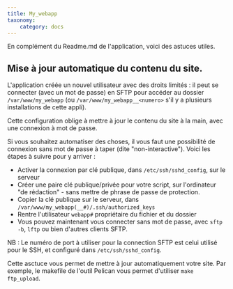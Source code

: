 ```yaml
---
title: My_webapp
taxonomy:
    category: docs
---
```


En complément du Readme.md de l'application, voici des astuces utiles.

## Mise à jour automatique du contenu du site.

L'application créée un nouvel utilisateur avec des droits limités : il peut se connecter (avec un mot de passe) en SFTP pour accéder au dossier `/var/www/my_webapp` (ou `/var/www/my_webapp__<numero>` s'il y a plusieurs installations de cette appli).

Cette configuration oblige à mettre à jour le contenu du site à la main, avec une connexion à mot de passe.

Si vous souhaitez automatiser des choses, il vous faut une possibilité de connexion sans mot de passe à taper (dite "non-interactive"). Voici les étapes à suivre pour y arriver :
- Activer la connexion par clé publique, dans `/etc/ssh/sshd_config`, sur le serveur
- Créer une paire clé publique/privée pour votre script, sur l'ordinateur "de rédaction" - sans mettre de phrase de passe de protection.
- Copier la clé publique sur le serveur, dans `/var/www/my_webapp(__#)/.ssh/authorized_keys`
- Rentre l'utilisateur `webapp#` propriétaire du fichier et du dossier
- Vous pouvez maintenant vous connecter sans mot de passe, avec `sftp -b`, `lftp` ou bien d'autres clients SFTP.

NB : Le numéro de port à utiliser pour la connection SFTP est celui utilisé pour le SSH, et configuré dans `/etc/ssh/sshd_config`.

Cette asctuce vous permet de mettre à jour automatiquement votre site. Par exemple, le makefile de l'outil Pelican vous permet d'utiliser `make ftp_upload`.

